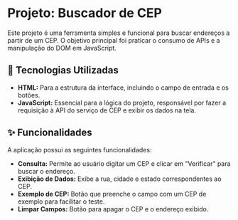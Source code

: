 # Projeto: Buscador de CEP

Este projeto é uma ferramenta simples e funcional para buscar endereços a partir de um CEP. O objetivo principal foi praticar o consumo de APIs e a manipulação do DOM em JavaScript.

## 🚀 Tecnologias Utilizadas

* **HTML:** Para a estrutura da interface, incluindo o campo de entrada e os botões.
* **JavaScript:** Essencial para a lógica do projeto, responsável por fazer a requisição à API do serviço de CEP e exibir os dados na tela.

## ✨ Funcionalidades

A aplicação possui as seguintes funcionalidades:

* **Consulta:** Permite ao usuário digitar um CEP e clicar em "Verificar" para buscar o endereço.
* **Exibição de Dados:** Exibe a rua, cidade e estado correspondentes ao CEP.
* **Exemplo de CEP:** Botão que preenche o campo com um CEP de exemplo para facilitar o teste.
* **Limpar Campos:** Botão para apagar o CEP e o endereço exibido.
